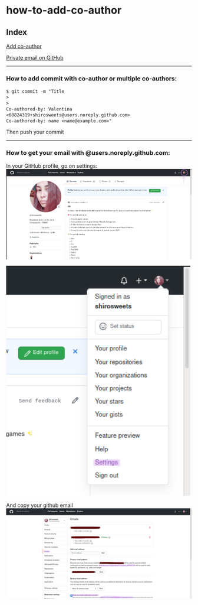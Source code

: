 # how-to-add-co-author

## Index
[Add co-author](https://github.com/shirosweets/how-to-add-co-author/blob/main/README.md#how-to-add-commit-with-co-author-or-multiple-co-authors)

[Private email on GitHub](https://github.com/shirosweets/how-to-add-co-author/blob/main/README.md#hot-to-get-your-email-with-usersnoreplygithubcom)

----------------------------------------------

### How to add commit with co-author or multiple co-authors:
```
$ git commit -m "Title
>
>
Co-authored-by: Valentina <60824319+shirosweets@users.noreply.github.com>
Co-authored-by: name <name@example.com>"
```

Then push your commit

----------------------------------------------

### How to get your email with @users.noreply.github.com:

In your GitHub profile, go on settings:
<img src="images/profile.png" width="800">

<img src="images/settings.png" width="500">

And copy your github email
<img src="images/email.png" width="900">
